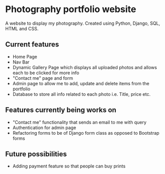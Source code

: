 # Photography portfolio website

A website to display my photography. Created using Python, Django, SQL, HTML and CSS. 

## Current features

* Home Page
* Nav Bar
* Dynamic Gallery Page which displays all uploaded photos and allows each to be clicked for more info
* "Contact me" page and form
* Admin page to allow me to add, update and delete items from the portfolio
* Database to store all info related to each photo i.e. Title, price etc.

## Features currently being works on
* "Contact me" functionality that sends an email to me with query
* Authentication for admin page
* Refactoring forms to be of Django form class as opposed to Bootstrap forms

## Future possibilities
* Adding payment feature so that people can buy prints


